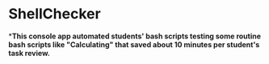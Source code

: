 # ShellChecker
***This console app automated students' bash scripts testing some routine bash scripts like "Calculating" that saved about 10 minutes per student's task review.**
